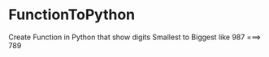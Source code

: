 # FunctionToPython
Create Function in Python that show digits Smallest to Biggest like 987 ===> 789 
